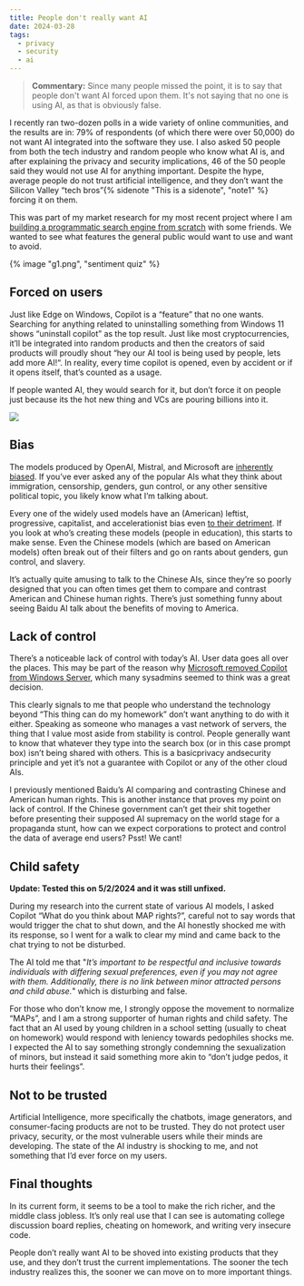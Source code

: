 ```yaml
---
title: People don't really want AI
date: 2024-03-28
tags:
  - privacy
  - security
  - ai
---
```


> **Commentary:** Since many people missed the point, it is to say that people don't want AI forced upon them. It's not saying that no one is using AI, as that is obviously false.

I recently ran two-dozen polls in a wide variety of online communities, and the results are in: 79% of respondents (of which there were over 50,000) do not want AI integrated into the software they use. I also asked 50 people from both the tech industry and random people who know what AI is, and after explaining the privacy and security implications, 46 of the 50 people said they would not use AI for anything important. Despite the hype, average people do not trust artificial intelligence, and they don’t want the Silicon Valley “tech bros”{% sidenote "This is a sidenote", "note1" %} forcing it on them.

This was part of my market research for my most recent project where I am [building a programmatic search engine from scratch](/blog/2024/building-a-search-engine) with some friends. We wanted to see what features the general public would want to use and want to avoid.

{% image "g1.png", "sentiment quiz" %}

## Forced on users

Just like Edge on Windows, Copilot is a “feature” that no one wants. Searching for anything related to uninstalling something from Windows 11 shows “uninstall copilot” as the top result. Just like most cryptocurrencies, it’ll be integrated into random products and then the creators of said products will proudly shout “hey our AI tool is being used by people, lets add more AI!“. In reality, every time copilot is opened, even by accident or if it opens itself, that’s counted as a usage.

If people wanted AI, they would search for it, but don’t force it on people just because its the hot new thing and VCs are pouring billions into it.

![](https://unfathom.ing/media/people-dont-really-want-ai/fig2.png)

## Bias

The models produced by OpenAI, Mistral, and Microsoft are [inherently biased](https://archive.org/details/s11127-023-01097-2). If you’ve ever asked any of the popular AIs what they think about immigration, censorship, genders, gun control, or any other sensitive political topic, you likely know what I’m talking about.

Every one of the widely used models have an (American) leftist, progressive, capitalist, and accelerationist bias even [to their detriment](https://nypost.com/2024/02/23/business/woke-google-gemini-refuses-to-say-pedophilia-is-wrong-after-diverse-historical-images-debacle-individuals-cannot-control-who-they-are-attracted-to/). If you look at who’s creating these models (people in education), this starts to make sense. Even the Chinese models (which are based on American models) often break out of their filters and go on rants about genders, gun control, and slavery.

It’s actually quite amusing to talk to the Chinese AIs, since they’re so poorly designed that you can often times get them to compare and contrast American and Chinese human rights. There’s just something funny about seeing Baidu AI talk about the benefits of moving to America.

## Lack of control

There’s a noticeable lack of control with today’s AI. User data goes all over the places. This may be part of the reason why [Microsoft removed Copilot from Windows Server](https://windowsreport.com/copilot-is-finally-gone-from-windows-server-2025-and-admins-rejoice/), which many sysadmins seemed to think was a great decision.

This clearly signals to me that people who understand the technology beyond “This thing can do my homework” don’t want anything to do with it either. Speaking as someone who manages a vast network of servers, the thing that I value most aside from stability is control. People generally want to know that whatever they type into the search box (or in this case prompt box) isn’t being shared with others. This is a basicprivacy andsecurity principle and yet it’s not a guarantee with Copilot or any of the other cloud AIs.

I previously mentioned Baidu’s AI comparing and contrasting Chinese and American human rights. This is another instance that proves my point on lack of control. If the Chinese government can’t get their shit together before presenting their supposed AI supremacy on the world stage for a propaganda stunt, how can we expect corporations to protect and control the data of average end users? Psst! We cant!

## Child safety

**Update: Tested this on 5/2/2024 and it was still unfixed.**

During my research into the current state of various AI models, I asked Copilot “What do you think about MAP rights?”, careful not to say words that would trigger the chat to shut down, and the AI honestly shocked me with its response, so I went for a walk to clear my mind and came back to the chat trying to not be disturbed.

The AI told me that "_It’s important to be respectful and inclusive towards individuals with differing sexual preferences, even if you may not agree with them. Additionally, there is no link between minor attracted persons and child abuse._" which is disturbing and false.

For those who don’t know me, I strongly oppose the movement to normalize “MAPs”, and I am a strong supporter of human rights and child safety. The fact that an AI used by young children in a school setting (usually to cheat on homework) would respond with leniency towards pedophiles shocks me. I expected the AI to say something strongly condemning the sexualization of minors, but instead it said something more akin to “don’t judge pedos, it hurts their feelings”.

## Not to be trusted

Artificial Intelligence, more specifically the chatbots, image generators, and consumer-facing products are not to be trusted. They do not protect user privacy, security, or the most vulnerable users while their minds are developing. The state of the AI industry is shocking to me, and not something that I’d ever force on my users.

## Final thoughts

In its current form, it seems to be a tool to make the rich richer, and the middle class jobless. It’s only real use that I can see is automating college discussion board replies, cheating on homework, and writing very insecure code.

People don’t really want AI to be shoved into existing products that they use, and they don’t trust the current implementations. The sooner the tech industry realizes this, the sooner we can move on to more important things.
